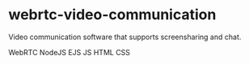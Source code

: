# webrtc-video-communication

Video communication software that supports screensharing and chat.

WebRTC
NodeJS
EJS
JS
HTML
CSS
